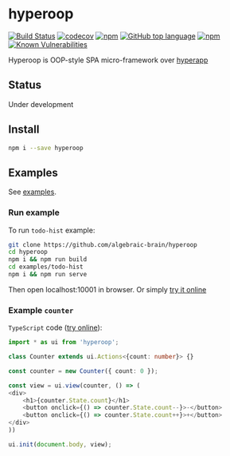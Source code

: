 # hyperoop

[![Build Status](https://travis-ci.org/algebraic-brain/hyperoop.svg?branch=master)](https://travis-ci.org/algebraic-brain/hyperoop)
[![codecov](https://codecov.io/gh/algebraic-brain/hyperoop/branch/master/graph/badge.svg)](https://codecov.io/gh/algebraic-brain/hyperoop)
[![npm](https://img.shields.io/npm/v/hyperoop.svg)](https://www.npmjs.com/package/hyperoop)
[![GitHub top language](https://img.shields.io/github/languages/top/algebraic-brain/hyperoop.svg)](https://github.com/algebraic-brain/hyperoop)
[![npm](https://img.shields.io/npm/dt/hyperoop.svg)](https://www.npmjs.com/package/hyperoop)
[![Known Vulnerabilities](https://snyk.io/test/npm/hyperoop/badge.svg)](https://snyk.io/test/npm/hyperoop)

Hyperoop is OOP-style SPA micro-framework over [hyperapp](https://github.com/jorgebucaran/hyperapp)

## Status

Under development

## Install

```bash
npm i --save hyperoop
```

## Examples

See [examples](https://github.com/algebraic-brain/hyperoop/tree/master/examples).

### Run example

To run `todo-hist` example:

```bash
git clone https://github.com/algebraic-brain/hyperoop
cd hyperoop
npm i && npm run build
cd examples/todo-hist
npm i && npm run serve
```

Then open localhost:10001 in browser. Or simply [try it online](https://codepen.io/algebrain/pen/GwZWLg)

### Example `counter`

`TypeScript` code ([try online](https://codepen.io/algebrain/pen/OaNgMv)):

```typescript
import * as ui from 'hyperoop';

class Counter extends ui.Actions<{count: number}> {}

const counter = new Counter({ count: 0 });

const view = ui.view(counter, () => (
<div>
    <h1>{counter.State.count}</h1>
    <button onclick={() => counter.State.count--}>-</button>
    <button onclick={() => counter.State.count++}>+</button>
</div>
))

ui.init(document.body, view);
```
